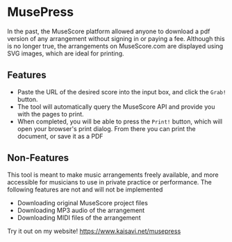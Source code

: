 # MusePress
In the past, the MuseScore platform allowed anyone to download a pdf version of any arrangement without signing in or paying a fee. Although this is no longer true, the arrangements on MuseScore.com are displayed using SVG images, which are ideal for printing.

## Features
- Paste the URL of the desired score into the input box, and click the `Grab!` button.
- The tool will automatically query the MuseScore API and provide you with the pages to print.
- When completed, you will be able to press the `Print!` button, which will open your browser's print dialog. From there you can print the document, or save it as a PDF

## Non-Features
This tool is meant to make music arrangements freely available, and more accessible for musicians to use in private practice or performance. The following features are not and will not be implemented
- Downloading original MuseScore project files
- Downloading MP3 audio of the arrangement
- Downloading MIDI files of the arrangement

Try it out on my website! https://www.kaisavi.net/musepress
